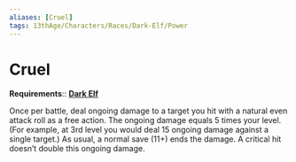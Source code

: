```yaml
---
aliases: [Cruel]
tags: 13thAge/Characters/Races/Dark-Elf/Power
---
```

# Cruel

__Requirements__:: [**Dark Elf**](3-Dark-Elf.md)

Once per battle, deal ongoing damage to a target you hit with a natural even attack roll as a free action. The ongoing damage equals 5 times your level. (For example, at 3rd level you would deal 15 ongoing damage against a single target.) As usual, a normal save (11+) ends the damage. A critical hit doesn’t double this ongoing damage.

 


